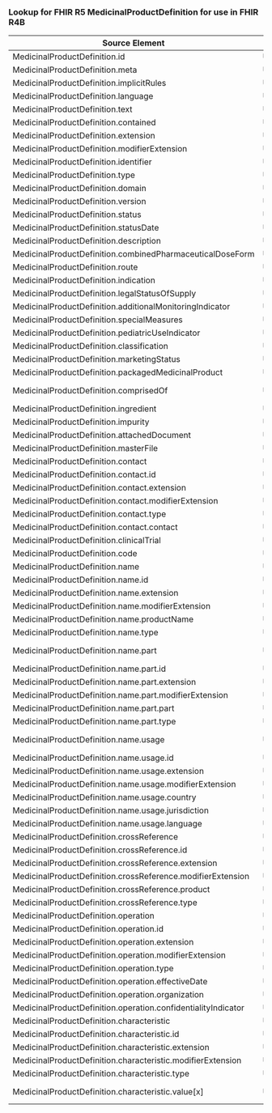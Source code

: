 ### Lookup for FHIR R5 MedicinalProductDefinition for use in FHIR R4B

| Source Element | Usage | Target |
| -------------- | ----- | ------ |
| MedicinalProductDefinition.id | UseElementRenamed | MedicinalProductDefinition.id |
| MedicinalProductDefinition.meta | UseElementRenamed | MedicinalProductDefinition.meta |
| MedicinalProductDefinition.implicitRules | UseElementRenamed | MedicinalProductDefinition.implicitRules |
| MedicinalProductDefinition.language | UseElementRenamed | MedicinalProductDefinition.language |
| MedicinalProductDefinition.text | UseElementRenamed | MedicinalProductDefinition.text |
| MedicinalProductDefinition.contained | UseElementRenamed | MedicinalProductDefinition.contained |
| MedicinalProductDefinition.extension | UseElementRenamed | MedicinalProductDefinition.extension |
| MedicinalProductDefinition.modifierExtension | UseElementRenamed | MedicinalProductDefinition.modifierExtension |
| MedicinalProductDefinition.identifier | UseElementRenamed | MedicinalProductDefinition.identifier |
| MedicinalProductDefinition.type | UseElementRenamed | MedicinalProductDefinition.type |
| MedicinalProductDefinition.domain | UseElementRenamed | MedicinalProductDefinition.domain |
| MedicinalProductDefinition.version | UseElementRenamed | MedicinalProductDefinition.version |
| MedicinalProductDefinition.status | UseElementRenamed | MedicinalProductDefinition.status |
| MedicinalProductDefinition.statusDate | UseElementRenamed | MedicinalProductDefinition.statusDate |
| MedicinalProductDefinition.description | UseElementRenamed | MedicinalProductDefinition.description |
| MedicinalProductDefinition.combinedPharmaceuticalDoseForm | UseElementRenamed | MedicinalProductDefinition.combinedPharmaceuticalDoseForm |
| MedicinalProductDefinition.route | UseElementRenamed | MedicinalProductDefinition.route |
| MedicinalProductDefinition.indication | UseElementRenamed | MedicinalProductDefinition.indication |
| MedicinalProductDefinition.legalStatusOfSupply | UseElementRenamed | MedicinalProductDefinition.legalStatusOfSupply |
| MedicinalProductDefinition.additionalMonitoringIndicator | UseElementRenamed | MedicinalProductDefinition.additionalMonitoringIndicator |
| MedicinalProductDefinition.specialMeasures | UseElementRenamed | MedicinalProductDefinition.specialMeasures |
| MedicinalProductDefinition.pediatricUseIndicator | UseElementRenamed | MedicinalProductDefinition.pediatricUseIndicator |
| MedicinalProductDefinition.classification | UseElementRenamed | MedicinalProductDefinition.classification |
| MedicinalProductDefinition.marketingStatus | UseElementRenamed | MedicinalProductDefinition.marketingStatus |
| MedicinalProductDefinition.packagedMedicinalProduct | UseElementRenamed | MedicinalProductDefinition.packagedMedicinalProduct |
| MedicinalProductDefinition.comprisedOf | UseExtension | http://hl7.org/fhir/5.0/StructureDefinition/extension-MedicinalProductDefinition.comprisedOf |
| MedicinalProductDefinition.ingredient | UseElementRenamed | MedicinalProductDefinition.ingredient |
| MedicinalProductDefinition.impurity | UseElementRenamed | MedicinalProductDefinition.impurity |
| MedicinalProductDefinition.attachedDocument | UseElementRenamed | MedicinalProductDefinition.attachedDocument |
| MedicinalProductDefinition.masterFile | UseElementRenamed | MedicinalProductDefinition.masterFile |
| MedicinalProductDefinition.contact | UseElementRenamed | MedicinalProductDefinition.contact |
| MedicinalProductDefinition.contact.id | UseElementRenamed | MedicinalProductDefinition.contact.id |
| MedicinalProductDefinition.contact.extension | UseElementRenamed | MedicinalProductDefinition.contact.extension |
| MedicinalProductDefinition.contact.modifierExtension | UseElementRenamed | MedicinalProductDefinition.contact.modifierExtension |
| MedicinalProductDefinition.contact.type | UseElementRenamed | MedicinalProductDefinition.contact.type |
| MedicinalProductDefinition.contact.contact | UseElementRenamed | MedicinalProductDefinition.contact.contact |
| MedicinalProductDefinition.clinicalTrial | UseElementRenamed | MedicinalProductDefinition.clinicalTrial |
| MedicinalProductDefinition.code | UseElementRenamed | MedicinalProductDefinition.code |
| MedicinalProductDefinition.name | UseElementRenamed | MedicinalProductDefinition.name |
| MedicinalProductDefinition.name.id | UseElementRenamed | MedicinalProductDefinition.name.id |
| MedicinalProductDefinition.name.extension | UseElementRenamed | MedicinalProductDefinition.name.extension |
| MedicinalProductDefinition.name.modifierExtension | UseElementRenamed | MedicinalProductDefinition.name.modifierExtension |
| MedicinalProductDefinition.name.productName | UseElementRenamed | MedicinalProductDefinition.name.productName |
| MedicinalProductDefinition.name.type | UseElementRenamed | MedicinalProductDefinition.name.type |
| MedicinalProductDefinition.name.part | UseExtension | http://hl7.org/fhir/5.0/StructureDefinition/extension-MedicinalProductDefinition.name.part |
| MedicinalProductDefinition.name.part.id | UseExtensionFromAncestor | - |
| MedicinalProductDefinition.name.part.extension | UseExtensionFromAncestor | - |
| MedicinalProductDefinition.name.part.modifierExtension | UseExtensionFromAncestor | - |
| MedicinalProductDefinition.name.part.part | UseExtensionFromAncestor | - |
| MedicinalProductDefinition.name.part.type | UseExtensionFromAncestor | - |
| MedicinalProductDefinition.name.usage | UseExtension | http://hl7.org/fhir/5.0/StructureDefinition/extension-MedicinalProductDefinition.name.usage |
| MedicinalProductDefinition.name.usage.id | UseExtensionFromAncestor | - |
| MedicinalProductDefinition.name.usage.extension | UseExtensionFromAncestor | - |
| MedicinalProductDefinition.name.usage.modifierExtension | UseExtensionFromAncestor | - |
| MedicinalProductDefinition.name.usage.country | UseExtensionFromAncestor | - |
| MedicinalProductDefinition.name.usage.jurisdiction | UseExtensionFromAncestor | - |
| MedicinalProductDefinition.name.usage.language | UseExtensionFromAncestor | - |
| MedicinalProductDefinition.crossReference | UseElementRenamed | MedicinalProductDefinition.crossReference |
| MedicinalProductDefinition.crossReference.id | UseElementRenamed | MedicinalProductDefinition.crossReference.id |
| MedicinalProductDefinition.crossReference.extension | UseElementRenamed | MedicinalProductDefinition.crossReference.extension |
| MedicinalProductDefinition.crossReference.modifierExtension | UseElementRenamed | MedicinalProductDefinition.crossReference.modifierExtension |
| MedicinalProductDefinition.crossReference.product | UseElementRenamed | MedicinalProductDefinition.crossReference.product |
| MedicinalProductDefinition.crossReference.type | UseElementRenamed | MedicinalProductDefinition.crossReference.type |
| MedicinalProductDefinition.operation | UseElementRenamed | MedicinalProductDefinition.operation |
| MedicinalProductDefinition.operation.id | UseElementRenamed | MedicinalProductDefinition.operation.id |
| MedicinalProductDefinition.operation.extension | UseElementRenamed | MedicinalProductDefinition.operation.extension |
| MedicinalProductDefinition.operation.modifierExtension | UseElementRenamed | MedicinalProductDefinition.operation.modifierExtension |
| MedicinalProductDefinition.operation.type | UseElementRenamed | MedicinalProductDefinition.operation.type |
| MedicinalProductDefinition.operation.effectiveDate | UseElementRenamed | MedicinalProductDefinition.operation.effectiveDate |
| MedicinalProductDefinition.operation.organization | UseElementRenamed | MedicinalProductDefinition.operation.organization |
| MedicinalProductDefinition.operation.confidentialityIndicator | UseElementRenamed | MedicinalProductDefinition.operation.confidentialityIndicator |
| MedicinalProductDefinition.characteristic | UseElementRenamed | MedicinalProductDefinition.characteristic |
| MedicinalProductDefinition.characteristic.id | UseElementRenamed | MedicinalProductDefinition.characteristic.id |
| MedicinalProductDefinition.characteristic.extension | UseElementRenamed | MedicinalProductDefinition.characteristic.extension |
| MedicinalProductDefinition.characteristic.modifierExtension | UseElementRenamed | MedicinalProductDefinition.characteristic.modifierExtension |
| MedicinalProductDefinition.characteristic.type | UseElementRenamed | MedicinalProductDefinition.characteristic.type |
| MedicinalProductDefinition.characteristic.value[x] | UseExtension | http://hl7.org/fhir/5.0/StructureDefinition/extension-MedicinalProductDefinition.characteristic.value |
